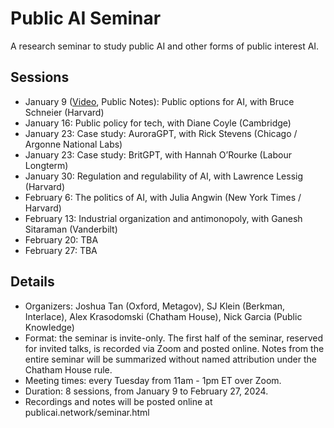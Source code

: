 # Public AI Seminar

A research seminar to study public AI and other forms of public interest AI.

## Sessions
- January 9 ([Video](https://archive.org/details/public-ai-schneier), Public Notes): Public options for AI, with Bruce Schneier (Harvard) 
- January 16: Public policy for tech, with Diane Coyle (Cambridge)
- January 23: Case study: AuroraGPT, with Rick Stevens (Chicago / Argonne National Labs)
- January 23: Case study: BritGPT, with Hannah O’Rourke (Labour Longterm)
- January 30: Regulation and regulability of AI, with Lawrence Lessig (Harvard)
- February 6: The politics of AI, with Julia Angwin (New York Times / Harvard)
- February 13: Industrial organization and antimonopoly, with Ganesh Sitaraman (Vanderbilt)
- February 20: TBA
- February 27: TBA

## Details
- Organizers: Joshua Tan (Oxford, Metagov), SJ Klein (Berkman, Interlace), Alex Krasodomski (Chatham House), Nick Garcia (Public Knowledge)
- Format: the seminar is invite-only. The first half of the seminar, reserved for invited talks, is recorded via Zoom and posted online. Notes from the entire seminar will be summarized without named attribution under the Chatham House rule.
- Meeting times: every Tuesday from 11am - 1pm ET over Zoom.
- Duration: 8 sessions, from January 9 to February 27, 2024.
- Recordings and notes will be posted online at publicai.network/seminar.html
